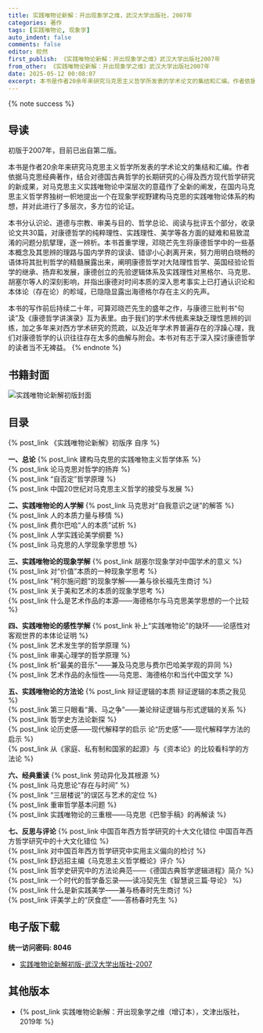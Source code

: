 ```yaml
---
title: 实践唯物论新解：开出现象学之维，武汉大学出版社，2007年
categories: 著作
tags: [实践唯物论, 现象学]
auto_indent: false
comments: false
editor: 皎然
first_publish: 《实践唯物论新解：开出现象学之维》武汉大学出版社2007年
from_other: 《实践唯物论新解：开出现象学之维》武汉大学出版社2007年
date: 2025-05-12 00:08:07
excerpt: 本书是作者20余年来研究马克思主义哲学所发表的学术论文的集结和汇编。作者依据马克思经典著作，结合对德国古典哲学的长期研究的心得及西方现代哲学研究的新成果，对马克思主义实践唯物论中深层次的意蕴作了全新的阐发，在国内马克思主义哲学界独树一帜地提出一个在现象学视野建构马克思的实践唯物论体系的构想，并对此进行了多层次，多方位的论证。
---
```

{% note success %}
## 导读
初版于2007年，目前已出自第二版。

本书是作者20余年来研究马克思主义哲学所发表的学术论文的集结和汇编。作者依据马克思经典著作，结合对德国古典哲学的长期研究的心得及西方现代哲学研究的新成果，对马克思主义实践唯物论中深层次的意蕴作了全新的阐发，在国内马克思主义哲学界独树一帜地提出一个在现象学视野建构马克思的实践唯物论体系的构想，并对此进行了多层次，多方位的论证。

本书分认识论、道德与宗教、审美与目的、哲学总论、阅读与批评五个部分，收录论文共30篇，对康德哲学的纯粹理性、实践理性、美学等各方面的疑难和易致混淆的问题分肌擘理，逐一辨析。本书首重学理，邓晓芒先生将康德哲学中的一些基本概念及其思辨的理路与国内学界的误读、错谬小心剥离开来，努力用明白晓畅的语体将其批判哲学的精髓展露出来，阐明康德哲学对大陆理性哲学、英国经验论哲学的继承、扬弃和发展，康德创立的先验逻辑体系及实践理性对黑格尔、马克思、胡塞尔等人的深刻影响，并指出康德对时间本质的深入思考事实上已打通认识论和本体论（存在论）的畛域，已隐隐显露出海德格尔存在主义的先声。

本书的写作前后持续二十年，可算邓晓芒先生的盛年之作，与康德三批判书“句读”及《康德哲学讲演录》互为表里。由于我们的学术传统素来缺乏理性思辨的训练，加之多年来对西方学术研究的荒疏，以及近年学术界普遍存在的浮躁心理，我们对康德哲学的认识往往存在太多的曲解与附会。本书对有志于深入探讨康德哲学的读者当不无裨益。
{% endnote %}
## 书籍封面
![实践唯物论新解初版封面](/images/实践唯物论新解1版封面.png)

## 目录
{% post_link 《实践唯物论新解》初版序 自序 %}<br/>

**一、总论**
{% post_link 建构马克思的实践唯物主义哲学体系 %}<br/>
{% post_link 论马克思对哲学的扬弃 %}<br/>
{% post_link “自否定”哲学原理 %}<br/>
{% post_link 中国20世纪对马克思主义哲学的接受与发展 %}<br/>

**二、实践唯物论的人学解**
{% post_link 马克思对“自我意识之谜”的解答 %}<br/>
{% post_link 人的本质力量与移情 %}<br/>
{% post_link 费尔巴哈“人的本质”试析 %}<br/>
{% post_link 人学实践论美学纲要 %}<br/>
{% post_link 马克思的人学现象学思想 %}<br/>

**三、实践唯物论的现象学解**
{% post_link 胡塞尔现象学对中国学术的意义 %}<br/>
{% post_link 对“价值”本质的一种现象学思考 %}<br/>
{% post_link “柯尔施问题”的现象学解——兼与徐长福先生商讨 %}<br/>
{% post_link 关于美和艺术的本质的现象学思考 %}<br/>
{% post_link 什么是艺术作品的本源——海德格尔与马克思美学思想的一个比较 %}<br/>

**四、实践唯物论的感性学解**
{% post_link 补上“实践唯物论”的缺环——论感性对客观世界的本体论证明 %}<br/>
{% post_link 艺术发生学的哲学原理 %}<br/>
{% post_link 审美心理学的哲学原理 %}<br/>
{% post_link 析“最美的音乐”——兼及马克思与费尔巴哈美学观的异同 %}<br/>
{% post_link 艺术作品的永恒性——马克思、海德格尔和当代中国文学 %}<br/>

**五、实践唯物论的方法论**
{% post_link 辩证逻辑的本质 辩证逻辑的本质之我见 %}<br/>
{% post_link 第三只眼看“黄、马之争”——兼论辩证逻辑与形式逻辑的关系 %}<br/>
{% post_link 哲学史方法论新探 %}<br/>
{% post_link 论历史感——现代解释学的启示 论“历史感”——现代解释学方法的启示 %}<br/>
{% post_link 从《家庭、私有制和国家的起源》与《资本论》的比较看科学的方法论 %}<br/>

**六、经典重读**
{% post_link 劳动异化及其根源 %}<br/>
{% post_link 马克思论“存在与时间” %}<br/>
{% post_link “三层楼说”的误区与艺术的定位 %}<br/>
{% post_link 重审哲学基本问题 %}<br/>
{% post_link 实践唯物论的三重根——马克思《巴黎手稿》的再解读 %}<br/>

**七、反思与评论**
{% post_link 中国百年西方哲学研究的十大文化错位 中国百年西方哲学研究中的十大文化错位 %}<br/>
{% post_link 对中国百年西方哲学研究中实用主义偏向的检讨 %}<br/>
{% post_link 舒远招主编《马克思主义哲学概论》评介 %}<br/>
{% post_link 哲学史研究中的方法论典范——《德国古典哲学逻辑进程》简介 %}<br/>
{% post_link 一个时代的哲学备忘录——读冯契先生《智慧说三篇·导论》 %}<br/>
{% post_link 什么是新实践美学——兼与杨春时先生商讨 %}<br/>
{% post_link 评美学上的“厌食症”——答杨春时先生 %}<br/>
## 电子版下载
**统一访问密码: 8046**

- [实践唯物论新解初版-武汉大学出版社-2007](https://url92.ctfile.com/f/21466692-952919763-488014?p=8046)
  
## 其他版本
- {% post_link 实践唯物论新解：开出现象学之维（增订本），文津出版社，2019年 %}<br/>
